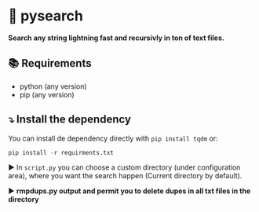 # 🔎 pysearch

**Search any string lightning fast and recursivly in ton of text files.**

## 📚 Requirements

- python (any version)
- pip (any version)

## ⤵️ Install the dependency

You can install de dependency directly with `pip install tqdm` or:

```python
pip install -r requirments.txt
```

▶️ In `script.py` you can choose a custom directory (under configuration area), where you want the search happen (Current directory by default).

▶️ **rmpdups.py output and permit you to delete dupes in all txt files in the directory**
